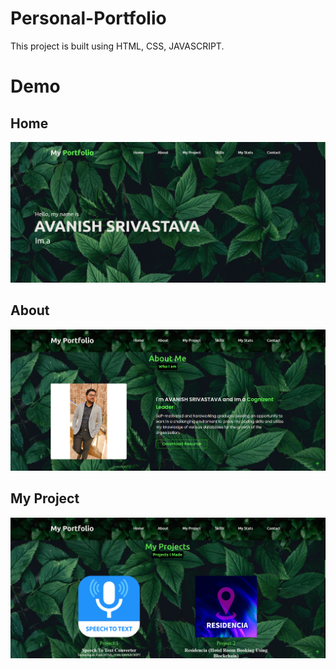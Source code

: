 # Personal-Portfolio
This project is built using HTML, CSS, JAVASCRIPT.

# Demo

## Home
![](./images/Home.png)

## About
![](./images/About.png)

## My Project
![](./images/Projects.png)

